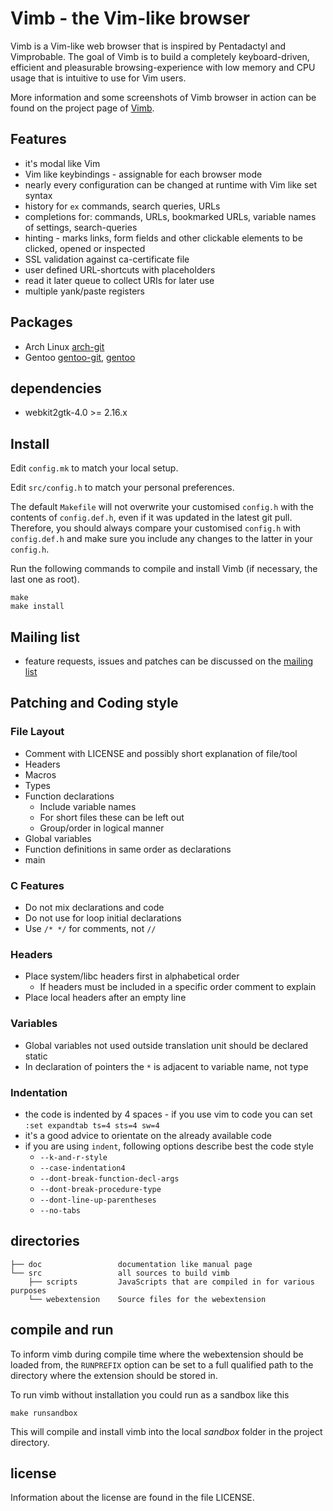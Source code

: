 # Vimb - the Vim-like browser

Vimb is a Vim-like web browser that is inspired by Pentadactyl and Vimprobable.
The goal of Vimb is to build a completely keyboard-driven, efficient and
pleasurable browsing-experience with low memory and CPU usage that is
intuitive to use for Vim users.

More information and some screenshots of Vimb browser in action can be found on
the project page of [Vimb][].

## Features

- it's modal like Vim
- Vim like keybindings - assignable for each browser mode
- nearly every configuration can be changed at runtime with Vim like set syntax
- history for `ex` commands, search queries, URLs
- completions for: commands, URLs, bookmarked URLs, variable names of settings, search-queries
- hinting - marks links, form fields and other clickable elements to
  be clicked, opened or inspected
- SSL validation against ca-certificate file
- user defined URL-shortcuts with placeholders
- read it later queue to collect URIs for later use
- multiple yank/paste registers

## Packages

- Arch Linux [arch-git][]
- Gentoo [gentoo-git][], [gentoo][]

## dependencies

- webkit2gtk-4.0 >= 2.16.x

## Install

Edit `config.mk` to match your local setup.

Edit `src/config.h` to match your personal preferences.

The default `Makefile` will not overwrite your customised `config.h` with the
contents of `config.def.h`, even if it was updated in the latest git pull.
Therefore, you should always compare your customised `config.h` with
`config.def.h` and make sure you include any changes to the latter in your
`config.h`.

Run the following commands to compile and install Vimb (if necessary, the last one as
root).

    make
    make install

## Mailing list

- feature requests, issues and patches can be discussed on the [mailing list][mail]

## Patching and Coding style

### File Layout

- Comment with LICENSE and possibly short explanation of file/tool
- Headers
- Macros
- Types
- Function declarations
  - Include variable names
  - For short files these can be left out
  - Group/order in logical manner
- Global variables
- Function definitions in same order as declarations
- main

### C Features

- Do not mix declarations and code
- Do not use for loop initial declarations
- Use `/* */` for comments, not `//`

### Headers

- Place system/libc headers first in alphabetical order
  - If headers must be included in a specific order comment to explain
- Place local headers after an empty line

### Variables

- Global variables not used outside translation unit should be declared static
- In declaration of pointers the `*` is adjacent to variable name, not type

### Indentation

- the code is indented by 4 spaces - if you use vim to code you can set
  `:set expandtab ts=4 sts=4 sw=4`
- it's a good advice to orientate on the already available code
- if you are using `indent`, following options describe best the code style
  - `--k-and-r-style`
  - `--case-indentation4`
  - `--dont-break-function-decl-args`
  - `--dont-break-procedure-type`
  - `--dont-line-up-parentheses`
  - `--no-tabs`

## directories

    ├── doc                 documentation like manual page
    └── src                 all sources to build vimb
        ├── scripts         JavaScripts that are compiled in for various purposes
        └── webextension    Source files for the webextension

## compile and run

To inform vimb during compile time where the webextension should be loaded
from, the `RUNPREFIX` option can be set to a full qualified path to the
directory where the extension should be stored in.

To run vimb without installation you could run as a sandbox like this

    make runsandbox

This will compile and install vimb into the local _sandbox_ folder in the
project directory.

## license

Information about the license are found in the file LICENSE.

[arch-git]:    https://github.com/fanglingsu/dotfiles/tree/master/build/vimb-git
[gentoo-git]:  https://github.com/tharvik/overlay/tree/master/www-client/vimb
[gentoo]:      https://github.com/hsoft/portage-overlay/tree/master/www-client/vimb
[vimb]:        https://fanglingsu.github.io/vimb/ "Vimb - Vim like browser project page"
[mail]:        https://lists.sourceforge.net/lists/listinfo/vimb-users "vimb - mailing list"
